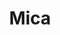 ---
layout: page
title: Mica
header: OBiBa Open Source Softwares
sections:
   feature: Features
   download: Download
   users: Users
   partners: Partners
   privacy: Privacy in Opal
---